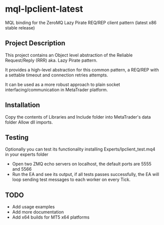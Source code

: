 # mql-lpclient-latest
MQL binding for the ZeroMQ Lazy Pirate REQ/REP client pattern (latest x86 stable release)

## Project Description

This project contains an Object level abstraction of the Reliable Request/Reply (RRR) aka. Lazy Pirate pattern.

It provides a high-level abstraction for this common pattern, a REQ/REP with a settable timeout and connection retries attempts.

It can be used as a more robust approach to plain socket interfacing/communication in MetaTrader platform.

## Installation

Copy the contents of Libraries and Include folder into MetaTrader's data folder
Allow dll imports.

## Testing
Optionally you can test its functionality installing Experts/lpclient_test.mq4 in your experts folder

- Open two ZMQ echo servers on localhost, the default ports are 5555 and 5566
- Run the EA and see its output, if all tests passes successfully, the EA will loop sending test messages
to each worker on every Tick.

## TODO
- Add usage examples
- Add more documentation
- Add x64 builds for MT5 x64 platforms
